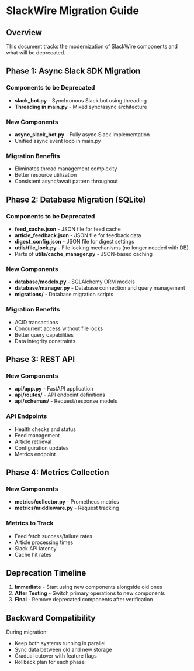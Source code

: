 # SlackWire Migration Guide

## Overview
This document tracks the modernization of SlackWire components and what will be deprecated.

## Phase 1: Async Slack SDK Migration

### Components to be Deprecated
- **slack_bot.py** - Synchronous Slack bot using threading
- **Threading in main.py** - Mixed sync/async architecture

### New Components
- **async_slack_bot.py** - Fully async Slack implementation
- Unified async event loop in main.py

### Migration Benefits
- Eliminates thread management complexity
- Better resource utilization
- Consistent async/await pattern throughout

## Phase 2: Database Migration (SQLite)

### Components to be Deprecated
- **feed_cache.json** - JSON file for feed cache
- **article_feedback.json** - JSON file for feedback data
- **digest_config.json** - JSON file for digest settings
- **utils/file_lock.py** - File locking mechanisms (no longer needed with DB)
- Parts of **utils/cache_manager.py** - JSON-based caching

### New Components
- **database/models.py** - SQLAlchemy ORM models
- **database/manager.py** - Database connection and query management
- **migrations/** - Database migration scripts

### Migration Benefits
- ACID transactions
- Concurrent access without file locks
- Better query capabilities
- Data integrity constraints

## Phase 3: REST API

### New Components
- **api/app.py** - FastAPI application
- **api/routes/** - API endpoint definitions
- **api/schemas/** - Request/response models

### API Endpoints
- Health checks and status
- Feed management
- Article retrieval
- Configuration updates
- Metrics endpoint

## Phase 4: Metrics Collection

### New Components
- **metrics/collector.py** - Prometheus metrics
- **metrics/middleware.py** - Request tracking

### Metrics to Track
- Feed fetch success/failure rates
- Article processing times
- Slack API latency
- Cache hit rates

## Deprecation Timeline

1. **Immediate** - Start using new components alongside old ones
2. **After Testing** - Switch primary operations to new components
3. **Final** - Remove deprecated components after verification

## Backward Compatibility

During migration:
- Keep both systems running in parallel
- Sync data between old and new storage
- Gradual cutover with feature flags
- Rollback plan for each phase